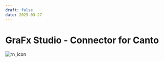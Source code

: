 ```yaml
---
draft: false
date: 2025-03-27
---
```


# GraFx Studio - Connector for Canto

![rn_icon](/assets/icon-GraFx-Studio.svg)

